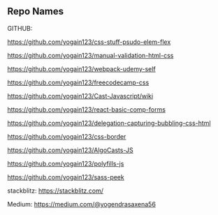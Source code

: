 Repo Names
-----
GITHUB:

https://github.com/yogain123/css-stuff-psudo-elem-flex

https://github.com/yogain123/manual-validation-html-css

https://github.com/yogain123/webpack-udemy-self

https://github.com/yogain123/freecodecamp-css

https://github.com/yogain123/Cast-Javascript/wiki

https://github.com/yogain123/react-basic-comp-forms

https://github.com/yogain123/delegation-capturing-bubbling-css-html

https://github.com/yogain123/css-border

https://github.com/yogain123/AlgoCasts-JS

https://github.com/yogain123/polyfills-js

https://github.com/yogain123/sass-peek
          
          
 stackblitz: https://stackblitz.com/
 
 Medium: https://medium.com/@yogendrasaxena56
